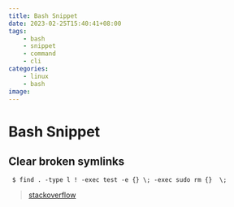 ```yaml
---
title: Bash Snippet
date: 2023-02-25T15:40:41+08:00
tags:
    - bash
    - snippet
    - command
    - cli
categories:
    - linux
    - bash
image:
---
```


# Bash Snippet

## Clear broken symlinks

```
 $ find . -type l ! -exec test -e {} \; -exec sudo rm {}  \;
```

> [stackoverflow](https://unix.stackexchange.com/questions/34248/how-can-i-find-broken-symlinks)
